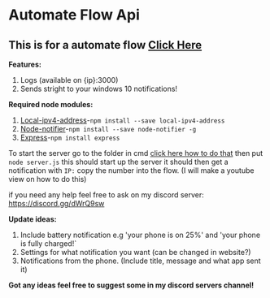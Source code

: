 # Automate Flow Api
## This is for a automate flow [Click Here](https://llamalab.com/automate/community/flows/29094)
**Features:**
1. Logs (available on {ip}:3000)
2. Sends stright to your windows 10 notifications!

**Required node modules:**
1. [Local-ipv4-address](https://www.npmjs.com/package/local-ipv4-address)-`npm install --save local-ipv4-address`
2. [Node-notifier](https://www.npmjs.com/package/node-notifier)-`npm install --save node-notifier -g`
3. [Express](https://www.npmjs.com/package/express)-`npm install express`

To start the server go to the folder in cmd [click here how to do that](https://www.youtube.com/watch?v=sjaCgavMO18) then put `node server.js` this should start up the server it should then get a notification with `IP:` copy the number into the flow.
(I will make a youtube view on how to do this)


if you need any help feel free to ask on my discord server: https://discord.gg/dWrQ9sw

**Update ideas:**
1. Include battery notification e.g 'your phone is on 25%' and 'your phone is fully charged!`
2. Settings for what notification you want (can be changed in website?)
3. Notifications from the phone. (Include title, message and what app sent it)

**Got any ideas feel free to suggest some in my discord servers channel!**
